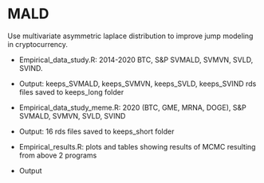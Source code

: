 # MALD
Use multivariate asymmetric laplace distribution to improve jump modeling in cryptocurrency.

* Empirical_data_study.R: 2014-2020 BTC, S&P SVMALD, SVMVN, SVLD, SVIND.
 - Output: keeps_SVMALD, keeps_SVMVN, keeps_SVLD, keeps_SVIND rds files saved to keeps_long folder
* Empirical_data_study_meme.R: 2020 (BTC, GME, MRNA, DOGE), S&P SVMALD, SVMVN, SVLD, SVIND
 - Output: 16 rds files saved to keeps_short folder
* Empirical_results.R: plots and tables showing results of MCMC resulting from above 2 programs
 - Output
